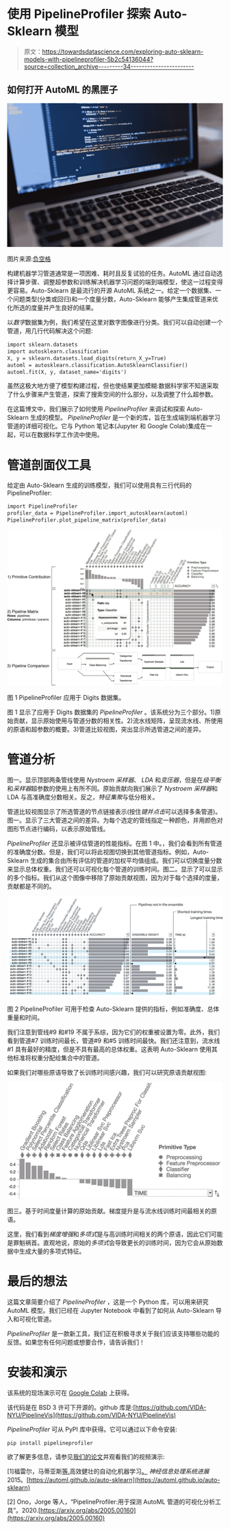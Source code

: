 # 使用 PipelineProfiler 探索 Auto-Sklearn 模型

> 原文：<https://towardsdatascience.com/exploring-auto-sklearn-models-with-pipelineprofiler-5b2c54136044?source=collection_archive---------34----------------------->

## 如何打开 AutoML 的黑匣子

![](img/f8da62bfd6d9b3c411cfd6ce1fec5ead.png)

图片来源:[负空格](https://www.pexels.com/photo/coffee-writing-computer-blogging-34600/)

构建机器学习管道通常是一项困难、耗时且反复试验的任务。AutoML 通过自动选择计算步骤、调整超参数和训练解决机器学习问题的端到端模型，使这一过程变得更容易。Auto-Sklearn 是最流行的开源 AutoML 系统之一。给定一个数据集、一个问题类型(分类或回归)和一个度量分数，Auto-Sklearn 能够产生集成管道来优化所选的度量并产生良好的结果。

以*数字*数据集为例，我们希望在这里对数字图像进行分类。我们可以自动创建一个管道，用几行代码解决这个问题:

```
import sklearn.datasets
import autosklearn.classification
X, y = sklearn.datasets.load_digits(return_X_y=True)
automl = autosklearn.classification.AutoSklearnClassifier()
automl.fit(X, y, dataset_name='digits')
```

虽然这极大地方便了模型构建过程，但也使结果更加模糊:数据科学家不知道采取了什么步骤来产生管道，探索了搜索空间的什么部分，以及调整了什么超参数。

在这篇博文中，我们展示了如何使用 *PipelineProfiler* 来调试和探索 Auto-Sklearn 生成的模型。 *PipelineProfiler* 是一个新的库，旨在生成端到端机器学习管道的详细可视化。它与 Python 笔记本(Jupyter 和 Google Colab)集成在一起，可以在数据科学工作流中使用。

# 管道剖面仪工具

给定由 Auto-Sklearn 生成的训练模型，我们可以使用具有三行代码的 PipelineProfiler:

```
import PipelineProfiler
profiler_data = PipelineProfiler.import_autosklearn(automl)
PipelineProfiler.plot_pipeline_matrix(profiler_data)
```

![](img/7dbe8c7e0935126ac009e870ff09f2d2.png)

图 1 PipelineProfiler 应用于 Digits 数据集。

图 1 显示了应用于 Digits 数据集的 *PipelineProfiler* 。该系统分为三个部分。1)原始贡献，显示原始使用与管道分数的相关性。2)流水线矩阵，呈现流水线、所使用的原语和超参数的概要。3)管道比较视图，突出显示所选管道之间的差异。

# 管道分析

图一。显示顶部两条管线使用 *Nystroem 采样器*、 *LDA* 和*变压器*，但是在*级平衡*和*采样器*超参数的使用上有所不同。原始贡献向我们展示了 *Nystroem 采样器*和 LDA 与高准确度分数相关。反之，*特征集聚*与低分相关。

管道比较视图显示了所选管道的节点链接表示(按住*键并点击*可以选择多条管道)。图一。显示了三大管道之间的差异。为每个选定的管线指定一种颜色，并用颜色对图形节点进行编码，以表示原始管线。

*PipelineProfiler* 还显示被评估管道的性能指标。在图 1 中。，我们会看到所有管道的准确度分数。但是，我们可以将此视图切换到其他管道指标。例如，Auto-Sklearn 生成的集合由所有评估的管道的加权平均值组成。我们可以切换度量分数来显示总体权重。我们还可以可视化每个管道的训练时间。图二。显示了可以显示的多个指标。我们从这个图像中移除了原始贡献视图，因为对于每个选择的度量，贡献都是不同的。

![](img/0f5cb318c0d57fce5d6e533e9360e991.png)

图 2 PipelineProfiler 可用于检查 Auto-Sklearn 提供的指标，例如准确度、总体重量和时间。

我们注意到管线#9 和#19 不属于系综，因为它们的权重被设置为零。此外，我们看到管道#7 训练时间最长，管道#9 和#5 训练时间最快。我们还注意到，流水线#1 具有最好的精度，但是不具有最高的总体权重。这表明 Auto-Sklearn 使用其他标准将权重分配给集合中的管道。

如果我们对哪些原语导致了长训练时间感兴趣，我们可以研究原语贡献视图:

![](img/c29aeb22274dc29d5ad58a1520b384d7.png)

图三。基于时间度量计算的原始贡献。梯度提升是与流水线训练时间最相关的原语。

这里，我们看到*梯度增强*和*多项式*是与高训练时间相关的两个原语，因此它们可能是罪魁祸首。直观地说，原始的*多项式*会导致更长的训练时间，因为它会从原始数据中生成大量的多项式特征。

# 最后的想法

这篇文章简要介绍了 *PipelineProfiler* ，这是一个 Python 库，可以用来研究 AutoML 模型。我们已经在 Jupyter Notebook 中看到了如何从 Auto-Sklearn 导入和可视化管道。

*PipelineProfiler* 是一款新工具，我们正在积极寻求关于我们应该支持哪些功能的反馈。如果您有任何问题或想要合作，请告诉我们！

# 安装和演示

该系统的现场演示可在 [Google Colab](https://colab.research.google.com/drive/1_2FRIkHNFGOiIJt-n_3zuh8vpSMLhwzx?usp=sharing) 上获得。

该代码是在 BSD 3 许可下开源的。github 库是:[https://github.com/VIDA-NYU/PipelineVis](https://github.com/VIDA-NYU/PipelineVis)

*PipelineProfiler* 可从 PyPI 库中获得。它可以通过以下命令安装:

```
pip install pipelineprofiler
```

欲了解更多信息，请参见[我们的论文](https://arxiv.org/abs/2005.00160)并观看我们的视频演示:

[1]福雷尔，马蒂亚斯[等.](https://automl.github.io/auto-sklearn)高效健壮的自动化机器学习[。](https://automl.github.io/auto-sklearn) *神经信息处理系统进展* 2015。[https://automl.github.io/auto-sklearn](https://automl.github.io/auto-sklearn)

[2] Ono，Jorge 等人，“PipelineProfiler:用于探测 AutoML 管道的可视化分析工具”。2020.[https://arxiv.org/abs/2005.00160](https://arxiv.org/abs/2005.00160)